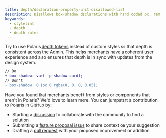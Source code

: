 ```yaml
---
title: depth/declaration-property-unit-disallowed-list
description: Disallows box-shadow declarations with hard coded px, rem, or em units
keywords:
  - stylelint
  - depth
  - depth rules
---
```


Try to use Polaris [depth tokens](/tokens/depth) instead of custom styles so that depth is consistent across the Admin. This helps merchants have a coherent user experience and also ensures that depth is in sync with updates from the design system.

```diff
// Do
+ box-shadow: var(--p-shadow-card);
// Don't
- box-shadow: 0 1px 0 rgba(0, 0, 0, 0.05);
```

Have you found that merchants benefit from styles or components that aren't in Polaris? We'd love to learn more. You can jumpstart a contribution to Polaris in GitHub by:

- Starting a [discussion](https://github.com/Shopify/polaris/discussions/6750) to collaborate with the community to find a solution
- Submitting a [feature proposal issue](https://github.com/Shopify/polaris/issues/new?assignees=&labels=Feature+request&template=FEATURE_REQUEST.md) to share context on your suggestion
- Drafting a [pull request](https://github.com/Shopify/polaris/pulls) with your proposed improvement or addition
